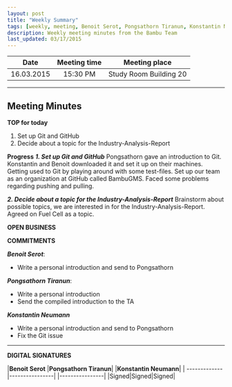 ```yaml
---
layout: post
title: "Weekly Summary"
tags: [weekly, meeting, Benoit Serot, Pongsathorn Tiranun, Konstantin Neumann]
description: Weekly meeting minutes from the Bambu Team
last_updated: 03/17/2015
---
```


|**Date** |**Meeting time**|**Meeting place**
| ------------- |:----------------:|:-------:
|16.03.2015| 15:30 PM | Study Room Building 20


----------


Meeting Minutes
------

 **TOP for today** 
1. Set up Git and GitHub
2. Decide about a topic for the Industry-Analysis-Report

 **Progress**
***1. Set up Git and GitHub***
Pongsathorn gave an introduction to Git. Konstantin and Benoit downloaded it and set it up on their machines. Getting used to Git by playing around with some test-files. Set up our team as an organization at GitHub called BambuGMS. Faced some problems regarding pushing and pulling.

***2. Decide about a topic for the Industry-Analysis-Report***
Brainstorm about possible topics, we are interested in for the Industry-Analysis-Report. Agreed on Fuel Cell as a topic.
 
 **OPEN BUSINESS**

 **COMMITMENTS**

***Benoit Serot***:
- Write a personal introduction and send to Pongsathorn

***Pongsathorn Tiranun***:
- Write a personal introduction
- Send the compiled introduction to the TA

***Konstantin Neumann***
- Write a personal introduction and send to Pongsathorn
- Fix the Git issue




----------


**DIGITAL SIGNATURES**

|**Benoit Serot** |**Pongsathorn Tiranun**| |**Konstantin Neumann**|
| ------------- |----------------| |----------------|
|Signed|Signed|Signed|

